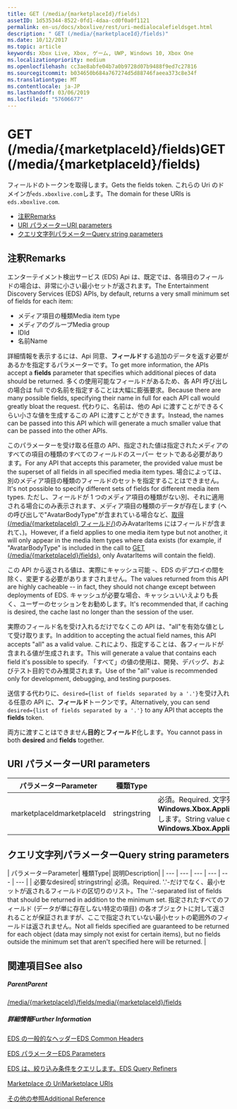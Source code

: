 ```yaml
---
title: GET (/media/{marketplaceId}/fields)
assetID: 1d535344-8522-0fd1-4daa-cd0f0a0f1121
permalink: en-us/docs/xboxlive/rest/uri-medialocalefieldsget.html
description: " GET (/media/{marketplaceId}/fields)"
ms.date: 10/12/2017
ms.topic: article
keywords: Xbox Live, Xbox, ゲーム, UWP, Windows 10, Xbox One
ms.localizationpriority: medium
ms.openlocfilehash: cc3ae8abfe04b7a0b9728d07b9488f9ed7c27816
ms.sourcegitcommit: b034650b684a767274d5d88746faeea373c8e34f
ms.translationtype: MT
ms.contentlocale: ja-JP
ms.lasthandoff: 03/06/2019
ms.locfileid: "57606677"
---
```

# <a name="get-mediamarketplaceidfields"></a><span data-ttu-id="f3fb4-104">GET (/media/{marketplaceId}/fields)</span><span class="sxs-lookup"><span data-stu-id="f3fb4-104">GET (/media/{marketplaceId}/fields)</span></span>
<span data-ttu-id="f3fb4-105">フィールドのトークンを取得します。</span><span class="sxs-lookup"><span data-stu-id="f3fb4-105">Gets the fields token.</span></span> <span data-ttu-id="f3fb4-106">これらの Uri のドメインが`eds.xboxlive.com`します。</span><span class="sxs-lookup"><span data-stu-id="f3fb4-106">The domain for these URIs is `eds.xboxlive.com`.</span></span>
 
  * [<span data-ttu-id="f3fb4-107">注釈</span><span class="sxs-lookup"><span data-stu-id="f3fb4-107">Remarks</span></span>](#ID4EV)
  * [<span data-ttu-id="f3fb4-108">URI パラメーター</span><span class="sxs-lookup"><span data-stu-id="f3fb4-108">URI parameters</span></span>](#ID4EGC)
  * [<span data-ttu-id="f3fb4-109">クエリ文字列パラメーター</span><span class="sxs-lookup"><span data-stu-id="f3fb4-109">Query string parameters</span></span>](#ID4ERC)
 
<a id="ID4EV"></a>

 
## <a name="remarks"></a><span data-ttu-id="f3fb4-110">注釈</span><span class="sxs-lookup"><span data-stu-id="f3fb4-110">Remarks</span></span>
 
<span data-ttu-id="f3fb4-111">エンターテイメント検出サービス (EDS) Api は、既定では、各項目のフィールドの場合は、非常に小さい最小セットが返されます。</span><span class="sxs-lookup"><span data-stu-id="f3fb4-111">The Entertainment Discovery Services (EDS) APIs, by default, returns a very small minimum set of fields for each item:</span></span>
 
   * <span data-ttu-id="f3fb4-112">メディア項目の種類</span><span class="sxs-lookup"><span data-stu-id="f3fb4-112">Media item type</span></span>
   * <span data-ttu-id="f3fb4-113">メディアのグループ</span><span class="sxs-lookup"><span data-stu-id="f3fb4-113">Media group</span></span>
   * <span data-ttu-id="f3fb4-114">ID</span><span class="sxs-lookup"><span data-stu-id="f3fb4-114">Id</span></span>
   * <span data-ttu-id="f3fb4-115">名前</span><span class="sxs-lookup"><span data-stu-id="f3fb4-115">Name</span></span>
  
<span data-ttu-id="f3fb4-116">詳細情報を表示するには、Api 同意、**フィールド**する追加のデータを返す必要があるかを指定するパラメーターです。</span><span class="sxs-lookup"><span data-stu-id="f3fb4-116">To get more information, the APIs accept a **fields** parameter that specifies which additional pieces of data should be returned.</span></span> <span data-ttu-id="f3fb4-117">多くの使用可能なフィールドがあるため、各 API 呼び出しの場合は full での名前を指定することは大幅に膨張要求。</span><span class="sxs-lookup"><span data-stu-id="f3fb4-117">Because there are many possible fields, specifying their name in full for each API call would greatly bloat the request.</span></span> <span data-ttu-id="f3fb4-118">代わりに、名前は、他の Api に渡すことができるくらい小さな値を生成するこの API に渡すことができます。</span><span class="sxs-lookup"><span data-stu-id="f3fb4-118">Instead, the names can be passed into this API which will generate a much smaller value that can be passed into the other APIs.</span></span>
 
<span data-ttu-id="f3fb4-119">このパラメーターを受け取る任意の API、指定された値は指定されたメディアのすべての項目の種類のすべてのフィールドのスーパー セットである必要があります。</span><span class="sxs-lookup"><span data-stu-id="f3fb4-119">For any API that accepts this parameter, the provided value must be the superset of all fields in all specified media item types.</span></span> <span data-ttu-id="f3fb4-120">場合によっては、別のメディア項目の種類のフィールドのセットを指定することはできません。</span><span class="sxs-lookup"><span data-stu-id="f3fb4-120">It's not possible to specify different sets of fields for different media item types.</span></span> <span data-ttu-id="f3fb4-121">ただし、フィールドが 1 つのメディア項目の種類がない別、それに適用される場合にのみ表示されます、メディア項目の種類のデータが存在します (への呼び出しで"AvatarBodyType"が含まれている場合など、[取得 (/media/{marketplaceId} フィールド/)](uri-medialocalefields.md)のみAvatarItems にはフィールドが含まれて、)。</span><span class="sxs-lookup"><span data-stu-id="f3fb4-121">However, if a field applies to one media item type but not another, it will only appear in the media item types where data exists (for example, if "AvatarBodyType" is included in the call to [GET (/media/{marketplaceId}/fields)](uri-medialocalefields.md), only AvatarItems will contain the field).</span></span>
 
<span data-ttu-id="f3fb4-122">この API から返される値は、実際にキャッシュ可能 -、EDS のデプロイの間を除く、変更する必要がありますされません。</span><span class="sxs-lookup"><span data-stu-id="f3fb4-122">The values returned from this API are highly cacheable -- in fact, they should not change except between deployments of EDS.</span></span> <span data-ttu-id="f3fb4-123">キャッシュが必要な場合、キャッシュいいえよりも長く、ユーザーのセッションをお勧めします。</span><span class="sxs-lookup"><span data-stu-id="f3fb4-123">It's recommended that, if caching is desired, the cache last no longer than the session of the user.</span></span>
 
<span data-ttu-id="f3fb4-124">実際のフィールド名を受け入れるだけでなくこの API は、"all"を有効な値として受け取ります。</span><span class="sxs-lookup"><span data-stu-id="f3fb4-124">In addition to accepting the actual field names, this API accepts "all" as a valid value.</span></span> <span data-ttu-id="f3fb4-125">これにより、指定することは、各フィールドが含まれる値が生成されます。</span><span class="sxs-lookup"><span data-stu-id="f3fb4-125">This will generate a value that contains each field it's possible to specify.</span></span> <span data-ttu-id="f3fb4-126">「すべて」の値の使用は、開発、デバッグ、およびテスト目的でのみ推奨されます。</span><span class="sxs-lookup"><span data-stu-id="f3fb4-126">Use of the "all" value is recommended only for development, debugging, and testing purposes.</span></span>
 
<span data-ttu-id="f3fb4-127">送信する代わりに、`desired={list of fields separated by a '.'}`を受け入れる任意の API に、**フィールド**トークンです。</span><span class="sxs-lookup"><span data-stu-id="f3fb4-127">Alternatively, you can send `desired={list of fields separated by a '.'}` to any API that accepts the **fields** token.</span></span>
 
<span data-ttu-id="f3fb4-128">両方に渡すことはできません**目的**と**フィールド**化します。</span><span class="sxs-lookup"><span data-stu-id="f3fb4-128">You cannot pass in both **desired** and **fields** together.</span></span>
  
<a id="ID4EGC"></a>

 
## <a name="uri-parameters"></a><span data-ttu-id="f3fb4-129">URI パラメーター</span><span class="sxs-lookup"><span data-stu-id="f3fb4-129">URI parameters</span></span>
 
| <span data-ttu-id="f3fb4-130">パラメーター</span><span class="sxs-lookup"><span data-stu-id="f3fb4-130">Parameter</span></span>| <span data-ttu-id="f3fb4-131">種類</span><span class="sxs-lookup"><span data-stu-id="f3fb4-131">Type</span></span>| <span data-ttu-id="f3fb4-132">説明</span><span class="sxs-lookup"><span data-stu-id="f3fb4-132">Description</span></span>| 
| --- | --- | --- | 
| <span data-ttu-id="f3fb4-133">marketplaceId</span><span class="sxs-lookup"><span data-stu-id="f3fb4-133">marketplaceId</span></span>| <span data-ttu-id="f3fb4-134">string</span><span class="sxs-lookup"><span data-stu-id="f3fb4-134">string</span></span>| <span data-ttu-id="f3fb4-135">必須。</span><span class="sxs-lookup"><span data-stu-id="f3fb4-135">Required.</span></span> <span data-ttu-id="f3fb4-136">文字列から取得した値、 <b>Windows.Xbox.ApplicationModel.Store.Configuration.MarketplaceId</b>します。</span><span class="sxs-lookup"><span data-stu-id="f3fb4-136">String value obtained from the <b>Windows.Xbox.ApplicationModel.Store.Configuration.MarketplaceId</b>.</span></span>| 
  
<a id="ID4ERC"></a>

 
## <a name="query-string-parameters"></a><span data-ttu-id="f3fb4-137">クエリ文字列パラメーター</span><span class="sxs-lookup"><span data-stu-id="f3fb4-137">Query string parameters</span></span>
 
| <span data-ttu-id="f3fb4-138">パラメーター</span><span class="sxs-lookup"><span data-stu-id="f3fb4-138">Parameter</span></span>| <span data-ttu-id="f3fb4-139">種類</span><span class="sxs-lookup"><span data-stu-id="f3fb4-139">Type</span></span>| <span data-ttu-id="f3fb4-140">説明</span><span class="sxs-lookup"><span data-stu-id="f3fb4-140">Description</span></span>| 
| --- | --- | --- | --- | --- | --- | 
| <span data-ttu-id="f3fb4-141">必要な</span><span class="sxs-lookup"><span data-stu-id="f3fb4-141">desired</span></span>| <span data-ttu-id="f3fb4-142">string</span><span class="sxs-lookup"><span data-stu-id="f3fb4-142">string</span></span>| <span data-ttu-id="f3fb4-143">必須。</span><span class="sxs-lookup"><span data-stu-id="f3fb4-143">Required.</span></span> <span data-ttu-id="f3fb4-144">'.'-だけでなく、最小セットが返されるフィールドの区切りのリスト。</span><span class="sxs-lookup"><span data-stu-id="f3fb4-144">The '.'-separated list of fields that should be returned in addition to the minimum set.</span></span> <span data-ttu-id="f3fb4-145">指定されたすべてのフィールド (データが単に存在しない特定の項目) の各オブジェクトに対して返されることが保証されますが、ここで指定されていない最小セットの範囲外のフィールドは返されません。</span><span class="sxs-lookup"><span data-stu-id="f3fb4-145">Not all fields specified are guaranteed to be returned for each object (data may simply not exist for certain items), but no fields outside the minimum set that aren't specified here will be returned.</span></span> | 
  
<a id="ID4EMD"></a>

 
## <a name="see-also"></a><span data-ttu-id="f3fb4-146">関連項目</span><span class="sxs-lookup"><span data-stu-id="f3fb4-146">See also</span></span>
 
<a id="ID4EOD"></a>

 
##### <a name="parent"></a><span data-ttu-id="f3fb4-147">Parent</span><span class="sxs-lookup"><span data-stu-id="f3fb4-147">Parent</span></span> 

[<span data-ttu-id="f3fb4-148">/media/{marketplaceId}/fields</span><span class="sxs-lookup"><span data-stu-id="f3fb4-148">/media/{marketplaceId}/fields</span></span>](uri-medialocalefields.md)

  
<a id="ID4EYD"></a>

 
##### <a name="further-information"></a><span data-ttu-id="f3fb4-149">詳細情報</span><span class="sxs-lookup"><span data-stu-id="f3fb4-149">Further Information</span></span> 

[<span data-ttu-id="f3fb4-150">EDS の一般的なヘッダー</span><span class="sxs-lookup"><span data-stu-id="f3fb4-150">EDS Common Headers</span></span>](../../additional/edscommonheaders.md)

 [<span data-ttu-id="f3fb4-151">EDS パラメーター</span><span class="sxs-lookup"><span data-stu-id="f3fb4-151">EDS Parameters</span></span>](../../additional/edsparameters.md)

 [<span data-ttu-id="f3fb4-152">EDS は、絞り込み条件をクエリします。</span><span class="sxs-lookup"><span data-stu-id="f3fb4-152">EDS Query Refiners</span></span>](../../additional/edsqueryrefiners.md)

 [<span data-ttu-id="f3fb4-153">Marketplace の Uri</span><span class="sxs-lookup"><span data-stu-id="f3fb4-153">Marketplace URIs</span></span>](atoc-reference-marketplace.md)

 [<span data-ttu-id="f3fb4-154">その他の参照</span><span class="sxs-lookup"><span data-stu-id="f3fb4-154">Additional Reference</span></span>](../../additional/atoc-xboxlivews-reference-additional.md)

   
